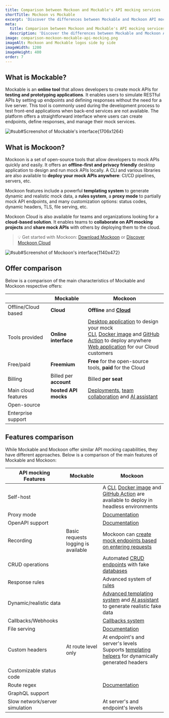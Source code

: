 ```yaml
---
title: Comparison between Mockoon and Mockable's API mocking services
shortTitle: Mockoon vs Mockable
excerpt: 'Discover the differences between Mockable and Mockoon API mocking services: cloud offer, features, and more'
meta:
  title: Comparison between Mockoon and Mockable's API mocking services
  description: 'Discover the differences between Mockable and Mockoon API mocking services: cloud offer, features, and more'
image: comparison-mockoon-mockable-api-mocking.png
imageAlt: Mockoon and Mockable logos side by side
imageWidth: 1200
imageHeight: 400
order: 7
---
```


## What is Mockable?

Mockable is an **online tool** that allows developers to create mock APIs for **testing and prototyping applications**. It enables users to simulate RESTful APIs by setting up endpoints and defining responses without the need for a live server. This tool is commonly used during the development process to test front-end applications when back-end services are not available.
The platform offers a straightforward interface where users can create endpoints, define responses, and manage their mock services.

![#sub#Screenshot of Mockable's interface{1706x1264}](/images/compare/api-mocking-comparison-mockable-screenshot.png)

## What is Mockoon?

Mockoon is a set of open-source tools that allow developers to mock APIs quickly and easily. It offers an **offline-first and privacy friendly** desktop application to design and run mock APIs locally. A CLI and various libraries are also available to **deploy your mock APIs anywhere**: CI/CD pipelines, servers, etc.

Mockoon features include a powerful **templating system** to generate dynamic and realistic mock data, a **rules system**, a **proxy mode** to partially mock API endpoints, and many customization options: status codes, dynamic headers, TLS, file serving, etc.

Mockoon Cloud is also available for teams and organizations looking for a **cloud-based solution**. It enables teams to **collaborate on API mocking projects** and **share mock APIs** with others by deploying them to the cloud.

> 💡 Get started with Mockoon: [Download Mockoon](/download/) or [Discover Mockoon Cloud](/cloud/)

![#sub#Screenshot of Mockoon's interface{1140x472}](/images/compare/api-mocking-comparison-mockoon-screenshot.png)

## Offer comparison

Below is a comparison of the main characteristics of Mockable and Mockoon respective offers:

|                                                        | Mockable                                                                       | Mockoon                                                                                                                                                                                                                                                                                              |
| ------------------------------------------------------ | ------------------------------------------------------------------------------ | ---------------------------------------------------------------------------------------------------------------------------------------------------------------------------------------------------------------------------------------------------------------------------------------------------- |
| <span class="text-gray-700">Offline/Cloud based</span> | **Cloud**                                                                      | **Offline** and [**Cloud** ](/cloud/)                                                                                                                                                                                                                                                                |
| <span class="text-gray-700">Tools provided</span>      | **Online interface**                                                           | [Desktop application](/download/) to design your mock<br/> [CLI](/cli/), [Docker image](https://hub.docker.com/r/mockoon/cli) and [GitHub Action](https://github.com/marketplace/actions/mockoon-cli) to deploy anywhere<br/>[Web application](/cloud/docs/web-application/) for our Cloud customers |
| <span class="text-gray-700">Free/paid</span>           | **Freemium**                                                                   | **Free** for the open-source tools, **paid** for the Cloud                                                                                                                                                                                                                                           |
| <span class="text-gray-700">Billing</span>             | Billed per **account**                                                         | Billed **per seat**                                                                                                                                                                                                                                                                                  |
| <span class="text-gray-700">Main cloud features</span> | **hosted API mocks**                                                           | [Deployments](/cloud/docs/api-mock-cloud-deployments/), [team collaboration](/cloud/docs/data-synchronization-team-collaboration/) and [AI assistant](/cloud/docs/templates-and-ai-assistant/)                                                                                                       |
| <span class="text-gray-700">Open-source</span>         | <span class="text-danger fw-bold fs-3 me-2"><i class="icon-clear"></i></span>  | <span class="text-success fw-bold fs-3 me-2"><i class="icon-check"></i></span>                                                                                                                                                                                                                       |
| <span class="text-gray-700">Enterprise support</span>  | <span class="text-success fw-bold fs-3 me-2"><i class="icon-check"></i></span> | <span class="text-success fw-bold fs-3 me-2"><i class="icon-check"></i></span>                                                                                                                                                                                                                       |

## Features comparison

While Mockable and Mockoon offer similar API mocking capabilities, they have different approaches. Below is a comparison of the main features of Mockable and Mockoon:

| API mocking Features                                              | Mockable                                                                                                          | Mockoon                                                                                                                                                                                                                                                                      |
| ----------------------------------------------------------------- | ----------------------------------------------------------------------------------------------------------------- | ---------------------------------------------------------------------------------------------------------------------------------------------------------------------------------------------------------------------------------------------------------------------------- |
| <span class="text-gray-700">Self-host</span>                      | <span class="text-danger fw-bold fs-3 me-2"><i class="icon-clear"></i></span>                                     | <span class="text-success fw-bold fs-3 me-2"><i class="icon-check"></i></span> A [CLI](/cli/), [Docker image](https://hub.docker.com/r/mockoon/cli) and [GitHub Action](https://github.com/marketplace/actions/mockoon-cli) are available to deploy in headless environments |
| <span class="text-gray-700">Proxy mode</span>                     | <span class="text-danger fw-bold fs-3 me-2"><i class="icon-clear"></i></span>                                     | <span class="text-success fw-bold fs-3 me-2"><i class="icon-check"></i></span> [Documentation](/tutorials/partial-mocking-proxy/)                                                                                                                                            |
| <span class="text-gray-700">OpenAPI support </span>               | <span class="text-success fw-bold fs-3 me-2"><i class="icon-check"></i></span>                                    | <span class="text-success fw-bold fs-3 me-2"><i class="icon-check"></i></span> [Documentation](/docs/latest/openapi/import-export-openapi-format/)                                                                                                                           |
| <span class="text-gray-700">Recording</span>                      | <span class="text-danger fw-bold fs-3 me-2"><i class="icon-clear"></i></span> Basic requests logging is available | <span class="text-success fw-bold fs-3 me-2"><i class="icon-check"></i></span> Mockoon can [create mock endpoints based on entering requests](/tutorials/requests-recording-auto-mocking/)                                                                                   |
| <span class="text-gray-700">CRUD operations</span>                | <span class="text-danger fw-bold fs-3 me-2"><i class="icon-clear"></i></span>                                     | <span class="text-success fw-bold fs-3 me-2"><i class="icon-check"></i></span> Automated [CRUD endpoints](/tutorials/create-full-rest-api-crud-routes/) with fake [databases](/docs/latest/data-buckets/overview/)                                                           |
| <span class="text-gray-700">Response rules</span>                 | <span class="text-danger fw-bold fs-3 me-2"><i class="icon-clear"></i></span>                                     | <span class="text-success fw-bold fs-3 me-2"><i class="icon-check"></i></span> Advanced system of [rules](/docs/latest/route-responses/dynamic-rules/)                                                                                                                       |
| <span class="text-gray-700">Dynamic/realistic data</span>         | <span class="text-success fw-bold fs-3 me-2"><i class="icon-check"></i></span>                                    | <span class="text-success fw-bold fs-3 me-2"><i class="icon-check"></i></span> [Advanced templating system](/tutorials/generate-mock-json-data/) and [AI assistant](/ai-powered-api-mocking/) to generate realistic fake data                                                |
| <span class="text-gray-700">Callbacks/Webhooks</span>             | <span class="text-danger fw-bold fs-3 me-2"><i class="icon-clear"></i></span>                                     | <span class="text-success fw-bold fs-3 me-2"><i class="icon-check"></i></span> [Callbacks system](/docs/latest/callbacks/overview/)                                                                                                                                          |
| <span class="text-gray-700">File serving</span>                   | <span class="text-danger fw-bold fs-3 me-2"><i class="icon-clear"></i></span>                                     | <span class="text-success fw-bold fs-3 me-2"><i class="icon-check"></i></span> [Documentation](/docs/latest/response-configuration/file-serving/)                                                                                                                            |
| <span class="text-gray-700">Custom headers</span>                 | <span class="text-success fw-bold fs-3 me-2"><i class="icon-check"></i></span> At route level only                | <span class="text-success fw-bold fs-3 me-2"><i class="icon-check"></i></span> At endpoint's and server's levels<br/>Supports [templating helpers](/docs/latest/templating/overview/#headers-templating) for dynamically generated headers                                   |
| <span class="text-gray-700">Customizable status code</span>       | <span class="text-success fw-bold fs-3 me-2"><i class="icon-check"></i></span>                                    | <span class="text-success fw-bold fs-3 me-2"><i class="icon-check"></i></span>                                                                                                                                                                                               |
| <span class="text-gray-700">Route regex</span>                    | <span class="text-danger fw-bold fs-3 me-2"><i class="icon-clear"></i></span>                                     | <span class="text-success fw-bold fs-3 me-2"><i class="icon-check"></i></span> [Documentation](/docs/latest/api-endpoints/routing/)                                                                                                                                          |
| <span class="text-gray-700">GraphQL support</span>                | <span class="text-danger fw-bold fs-3 me-2"><i class="icon-clear"></i></span>                                     | <span class="text-danger fw-bold fs-3 me-2"><i class="icon-clear"></i></span>                                                                                                                                                                                                |
| <span class="text-gray-700">Slow network/server simulation</span> | <span class="text-success fw-bold fs-3 me-2"><i class="icon-check"></i></span>                                    | <span class="text-success fw-bold fs-3 me-2"><i class="icon-check"></i></span> At server's and endpoint's levels                                                                                                                                                             |
